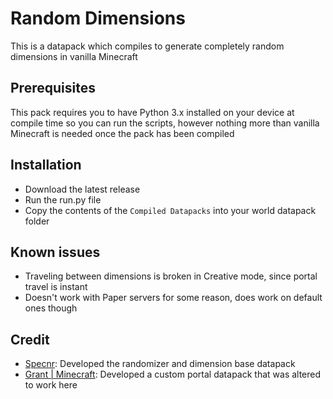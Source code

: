 # Random Dimensions

This is a datapack which compiles to generate completely random dimensions in vanilla Minecraft

## Prerequisites

This pack requires you to have Python 3.x installed on your device at compile time so you can run the scripts,
however nothing more than vanilla Minecraft is needed once the pack has been compiled

## Installation

- Download the latest release
- Run the run.py file
- Copy the contents of the `Compiled Datapacks` into your world datapack folder

## Known issues

- Traveling between dimensions is broken in Creative mode, since portal travel is instant
- Doesn't work with Paper servers for some reason, does work on default ones though

## Credit

- [Specnr](https://www.youtube.com/channel/UC29rrADVV0zeMX8gR8xtisw): Developed the randomizer and dimension base datapack
- [Grant | Minecraft](https://www.youtube.com/channel/UC914F7-vNzZ3jbqlaV0cyUw): Developed a custom portal datapack that was altered to work here
